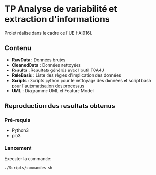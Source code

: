 
# TP Analyse de variabilité et extraction d'informations

Projet réalise dans le cadre de l'UE HAI916I.

## Contenu
- **RawData** : Données brutes
- **CleanedData** : Données nettoyées
- **Results** : Resultats générés avec l'outil FCA4J
- **RuleBasis** : Liste des règles d'implication des données
- **Scripts** : Scripts python pour le nettoyage des données et script bash pour l'automatisation des processus
- **UML** : Diagramme UML et Feature Model

## Reproduction des resultats obtenus
### Pré-requis
- Python3
- pip3
### Lancement
Executer la commande:
``` bash
./Scripts/commandes.sh
```


